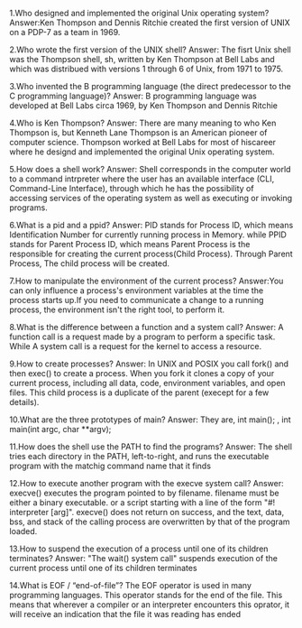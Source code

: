 1.Who designed and implemented the original Unix operating system? Answer:Ken Thompson and Dennis Ritchie created the first version of UNIX on a PDP-7 as a team in 1969.

2.Who wrote the first version of the UNIX shell? Answer: The fisrt Unix shell was the Thompson shell, sh, written by Ken Thompson at Bell Labs and which was distribued with versions 1 through 6 of Unix, from 1971 to 1975.

3.Who invented the B programming language (the direct predecessor to the C programming language)? Answer: B programming language was developed at Bell Labs circa 1969, by Ken Thompson and Dennis Ritchie

4.Who is Ken Thompson? Answer: There are many meaning to who Ken Thompson is, but Kenneth Lane Thompson is an American pioneer of computer science. Thompson worked at Bell Labs for most of hiscareer where he designd and implemented the original Unix operating system.

5.How does a shell work? Answer: Shell corresponds in the computer world to a command intrpreter where the user has an available interface (CLI, Command-Line Interface), through which he has the possibility of accessing services of the operating system as well as executing or invoking programs.

6.What is a pid and a ppid? Answer: PID stands for Process ID, which means Identification Number for currently running process in Memory. while PPID stands for Parent Process ID, which means Parent Process is the responsible for creating the current process(Child Process). Through Parent Process, The child process will be created.

7.How to manipulate the environment of the current process? Answer:You can only influence a process's environment variables at the time the process starts up.If you need to communicate a change to a running process, the environment isn't the right tool, to perform it.

8.What is the difference between a function and a system call? Answer: A function call is a request made by a program to perform a specific task. While A system call is a request for the kernel to access a resource.

9.How to create processes? Answer: In UNIX and POSIX you call fork() and then exec() to create a process. When you fork it clones a copy of your current process, including all data, code, environment variables, and open files. This child process is a duplicate of the parent (execept for a few details).

10.What are the three prototypes of main? Answer: They are, int main(); , int main(int argc, char **argv);

11.How does the shell use the PATH to find the programs? Answer: The shell tries each directory in the PATH, left-to-right, and runs the executable program with the matchig command name that it finds

12.How to execute another program with the execve system call? Answer: execve() executes the program pointed to by filename. filename must be either a binary executable. or a script starting with a line of the form "#! interpreter [arg]". execve() does not return on success, and the text, data, bss, and stack of the calling process are overwritten by that of the program loaded.

13.How to suspend the execution of a process until one of its children terminates? Answer: "The wait() system call" suspends execution of the current process until one of its children terminates

14.What is EOF / “end-of-file”? The EOF operator is used in many programming languages. This operator stands for the end of the file. This means that wherever a compiler or an interpreter encounters this oprator, it will receive an indication that the file it was reading has ended
